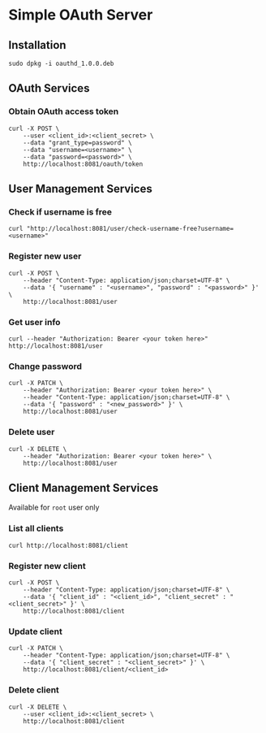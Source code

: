 # Simple OAuth Server

## Installation
```shell
sudo dpkg -i oauthd_1.0.0.deb
```

## OAuth Services
### Obtain OAuth access token
```shell
curl -X POST \
    --user <client_id>:<client_secret> \
    --data "grant_type=password" \
    --data "username=<username>" \
    --data "password=<password>" \
    http://localhost:8081/oauth/token
```

## User Management Services
### Check if username is free
```shell
curl "http://localhost:8081/user/check-username-free?username=<username>"
```

### Register new user
```shell
curl -X POST \
    --header "Content-Type: application/json;charset=UTF-8" \
    --data '{ "username" : "<username>", "password" : "<password>" }' \
    http://localhost:8081/user
```

### Get user info
```shell
curl --header "Authorization: Bearer <your token here>" http://localhost:8081/user
```

### Change password
```shell
curl -X PATCH \
    --header "Authorization: Bearer <your token here>" \
    --header "Content-Type: application/json;charset=UTF-8" \
    --data '{ "password" : "<new_password>" }' \
    http://localhost:8081/user
```

### Delete user
```shell
curl -X DELETE \
    --header "Authorization: Bearer <your token here>" \
    http://localhost:8081/user
```

## Client Management Services
Available for `root` user only

### List all clients
```shell
curl http://localhost:8081/client
```

### Register new client
```shell
curl -X POST \
    --header "Content-Type: application/json;charset=UTF-8" \
    --data '{ "client_id" : "<client_id>", "client_secret" : "<client_secret>" }' \
    http://localhost:8081/client
```

### Update client
```shell
curl -X PATCH \
    --header "Content-Type: application/json;charset=UTF-8" \
    --data '{ "client_secret" : "<client_secret>" }' \
    http://localhost:8081/client/<client_id>
```

### Delete client
```shell
curl -X DELETE \
    --user <client_id>:<client_secret> \
    http://localhost:8081/client
```
